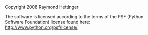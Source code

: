 Copyright 2008 Raymond Hettinger

The software is licensed according to the terms of the PSF (Python Software Foundation) license found here: http://www.python.org/psf/license/